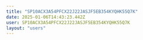 ```yaml
---
title: "SP10ACX3A54PFCX22J22JASJF5EB354KYQHK55Q7K"
date: 2025-01-06T14:43:23.442Z
user: SP10ACX3A54PFCX22J22JASJF5EB354KYQHK55Q7K
layout: "users"
---
```

    
